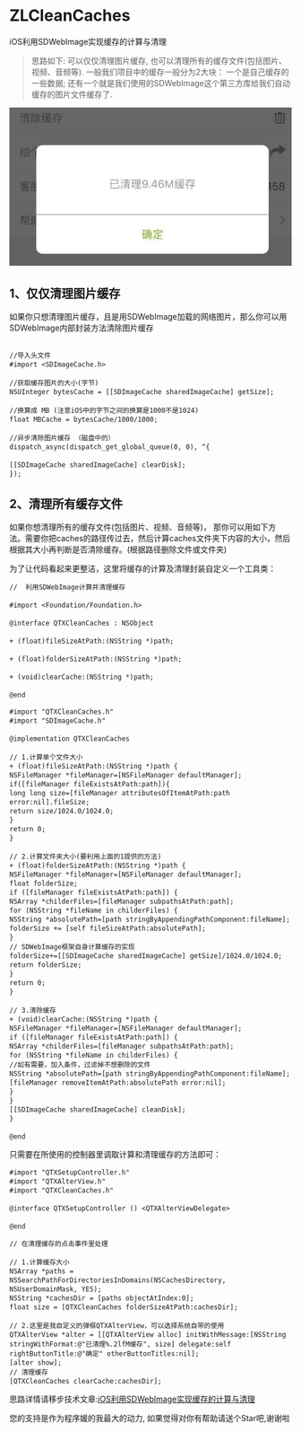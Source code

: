 # ZLCleanCaches
iOS利用SDWebImage实现缓存的计算与清理

> 思路如下:
可以仅仅清理图片缓存, 也可以清理所有的缓存文件(包括图片、视频、音频等).
一般我们项目中的缓存一般分为2大块：
一个是自己缓存的一些数据;
还有一个就是我们使用的SDWebImage这个第三方库给我们自动缓存的图片文件缓存了.

![清理缓存.png](https://github.com/ZLFighting/ZLCleanCaches/blob/master/ZLCleanCaches/实际项目截图.jpeg)


## 1、仅仅清理图片缓存
如果你只想清理图片缓存，且是用SDWebImage加载的网络图片，那么你可以用SDWebImage内部封装方法清除图片缓存

```

//导入头文件
#import <SDImageCache.h>

//获取缓存图片的大小(字节)
NSUInteger bytesCache = [[SDImageCache sharedImageCache] getSize];

//换算成 MB (注意iOS中的字节之间的换算是1000不是1024)
float MBCache = bytesCache/1000/1000;

//异步清除图片缓存 （磁盘中的）
dispatch_async(dispatch_get_global_queue(0, 0), ^{

[[SDImageCache sharedImageCache] clearDisk];
});
```

## 2、清理所有缓存文件
如果你想清理所有的缓存文件(包括图片、视频、音频等)， 那你可以用如下方法。需要你把caches的路径传过去，然后计算caches文件夹下内容的大小，然后根据其大小再判断是否清除缓存。(根据路径删除文件或文件夹)

为了让代码看起来更整洁，这里将缓存的计算及清理封装自定义一个工具类：

```
//  利用SDWebImage计算并清理缓存

#import <Foundation/Foundation.h>

@interface QTXCleanCaches : NSObject

+ (float)fileSizeAtPath:(NSString *)path;

+ (float)folderSizeAtPath:(NSString *)path;

+ (void)clearCache:(NSString *)path;

@end
```

```
#import "QTXCleanCaches.h"
#import "SDImageCache.h"

@implementation QTXCleanCaches

// 1.计算单个文件大小
+ (float)fileSizeAtPath:(NSString *)path {
NSFileManager *fileManager=[NSFileManager defaultManager];
if([fileManager fileExistsAtPath:path]){
long long size=[fileManager attributesOfItemAtPath:path error:nil].fileSize;
return size/1024.0/1024.0;
}
return 0;
}

// 2.计算文件夹大小(要利用上面的1提供的方法)
+ (float)folderSizeAtPath:(NSString *)path {
NSFileManager *fileManager=[NSFileManager defaultManager];
float folderSize;
if ([fileManager fileExistsAtPath:path]) {
NSArray *childerFiles=[fileManager subpathsAtPath:path];
for (NSString *fileName in childerFiles) {
NSString *absolutePath=[path stringByAppendingPathComponent:fileName];
folderSize += [self fileSizeAtPath:absolutePath];
}
// SDWebImage框架自身计算缓存的实现
folderSize+=[[SDImageCache sharedImageCache] getSize]/1024.0/1024.0;
return folderSize;
}
return 0;
}

// 3.清除缓存
+ (void)clearCache:(NSString *)path {
NSFileManager *fileManager=[NSFileManager defaultManager];
if ([fileManager fileExistsAtPath:path]) {
NSArray *childerFiles=[fileManager subpathsAtPath:path];
for (NSString *fileName in childerFiles) {
//如有需要，加入条件，过滤掉不想删除的文件
NSString *absolutePath=[path stringByAppendingPathComponent:fileName];
[fileManager removeItemAtPath:absolutePath error:nil];
}
}
[[SDImageCache sharedImageCache] cleanDisk];
}

@end
```

只需要在所使用的控制器里调取计算和清理缓存的方法即可：
```
#import "QTXSetupController.h"
#import "QTXAlterView.h"
#import "QTXCleanCaches.h"

@interface QTXSetupController () <QTXAlterViewDelegate>

@end
```

```
// 在清理缓存的点击事件里处理

// 1.计算缓存大小
NSArray *paths = NSSearchPathForDirectoriesInDomains(NSCachesDirectory, NSUserDomainMask, YES);
NSString *cachesDir = [paths objectAtIndex:0];
float size = [QTXCleanCaches folderSizeAtPath:cachesDir];

// 2.这里是我自定义的弹框QTXAlterView，可以选择系统自带的使用
QTXAlterView *alter = [[QTXAlterView alloc] initWithMessage:[NSString stringWithFormat:@"已清理%.2lfM缓存", size] delegate:self rightButtonTitle:@"确定" otherButtonTitles:nil];
[alter show];
// 清理缓存
[QTXCleanCaches clearCache:cachesDir];
```


思路详情请移步技术文章:[iOS利用SDWebImage实现缓存的计算与清理](http://blog.csdn.net/smilezhangli/article/details/78548752)

您的支持是作为程序媛的我最大的动力, 如果觉得对你有帮助请送个Star吧,谢谢啦
